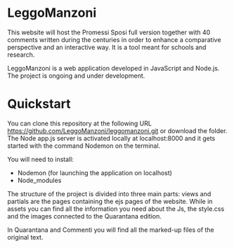 # LeggoManzoni
This website will host the Promessi Sposi full version together with 40 comments written during the centuries in order to enhance a comparative perspective and an interactive way. It is a tool meant for schools and research.

LeggoManzoni is a web application developed in JavaScript and Node.js. The project is ongoing and under development. 

# Quickstart 
You can clone this repository at the following URL https://github.com/LeggoManzoni/leggomanzoni.git or download the folder.  
The Node app.js server is activated locally at localhost:8000 and it gets started with the command Nodemon on the terminal.

You will need to install: 

- Nodemon (for launching the application on localhost)
- Node_modules 

The structure of the project is divided into three main parts: views and partials are the pages containing the ejs pages of the website.
While in assets you can find all the information you need about the Js, the style.css and the images connected to the Quarantana edition.

In Quarantana and Commenti you will find all the marked-up files of the original text.  
